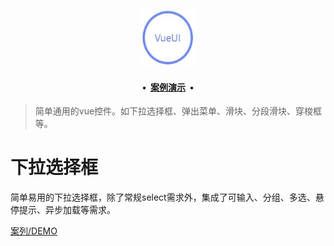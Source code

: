 <p align="center">
  <a href="http://119.3.144.14:8080">
    <a href="http://119.3.144.14:8080"><img src="public/theme.JPG" width="90" height="90" alt="Vue组件"></a>
  </a>
</p>
<h4 align="center">
    &bull;&nbsp;
    <a href="http://119.3.144.14:8080">案例演示</a>
    &nbsp;&bull;
</h4>

> 简单通用的vue控件。如下拉选择框、弹出菜单、滑块、分段滑块、穿梭框等。

# 下拉选择框

简单易用的下拉选择框，除了常规select需求外，集成了可输入、分组、多选、悬停提示、异步加载等需求。

[案列/DEMO](http://119.3.144.14:8080/#/dropdown)
